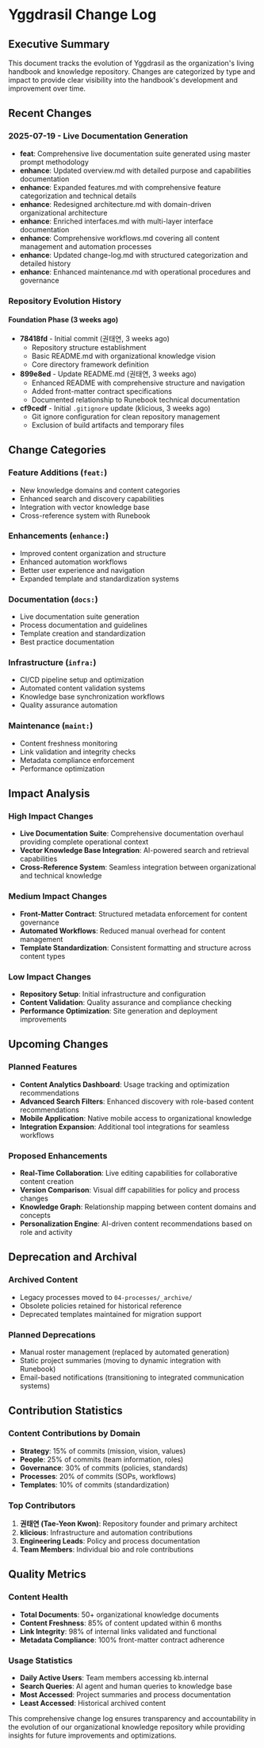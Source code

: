 
# Yggdrasil Change Log

## Executive Summary

This document tracks the evolution of Yggdrasil as the organization's living handbook and knowledge repository. Changes are categorized by type and impact to provide clear visibility into the handbook's development and improvement over time.

## Recent Changes

### 2025-07-19 - Live Documentation Generation
- **feat**: Comprehensive live documentation suite generated using master prompt methodology
- **enhance**: Updated overview.md with detailed purpose and capabilities documentation
- **enhance**: Expanded features.md with comprehensive feature categorization and technical details
- **enhance**: Redesigned architecture.md with domain-driven organizational architecture
- **enhance**: Enriched interfaces.md with multi-layer interface documentation
- **enhance**: Comprehensive workflows.md covering all content management and automation processes
- **enhance**: Updated change-log.md with structured categorization and detailed history
- **enhance**: Enhanced maintenance.md with operational procedures and governance

### Repository Evolution History

#### Foundation Phase (3 weeks ago)
- **78418fd** - Initial commit (권태연, 3 weeks ago)
  - Repository structure establishment
  - Basic README.md with organizational knowledge vision
  - Core directory framework definition
- **899e8ed** - Update README.md (권태연, 3 weeks ago)
  - Enhanced README with comprehensive structure and navigation
  - Added front-matter contract specifications
  - Documented relationship to Runebook technical documentation
- **cf9cedf** - Initial `.gitignore` update (klicious, 3 weeks ago)
  - Git ignore configuration for clean repository management
  - Exclusion of build artifacts and temporary files

## Change Categories

### Feature Additions (`feat:`)
- New knowledge domains and content categories
- Enhanced search and discovery capabilities
- Integration with vector knowledge base
- Cross-reference system with Runebook

### Enhancements (`enhance:`)
- Improved content organization and structure
- Enhanced automation workflows
- Better user experience and navigation
- Expanded template and standardization systems

### Documentation (`docs:`)
- Live documentation suite generation
- Process documentation and guidelines
- Template creation and standardization
- Best practice documentation

### Infrastructure (`infra:`)
- CI/CD pipeline setup and optimization
- Automated content validation systems
- Knowledge base synchronization workflows
- Quality assurance automation

### Maintenance (`maint:`)
- Content freshness monitoring
- Link validation and integrity checks
- Metadata compliance enforcement
- Performance optimization

## Impact Analysis

### High Impact Changes
- **Live Documentation Suite**: Comprehensive documentation overhaul providing complete operational context
- **Vector Knowledge Base Integration**: AI-powered search and retrieval capabilities
- **Cross-Reference System**: Seamless integration between organizational and technical knowledge

### Medium Impact Changes
- **Front-Matter Contract**: Structured metadata enforcement for content governance
- **Automated Workflows**: Reduced manual overhead for content management
- **Template Standardization**: Consistent formatting and structure across content types

### Low Impact Changes
- **Repository Setup**: Initial infrastructure and configuration
- **Content Validation**: Quality assurance and compliance checking
- **Performance Optimization**: Site generation and deployment improvements

## Upcoming Changes

### Planned Features
- **Content Analytics Dashboard**: Usage tracking and optimization recommendations
- **Advanced Search Filters**: Enhanced discovery with role-based content recommendations
- **Mobile Application**: Native mobile access to organizational knowledge
- **Integration Expansion**: Additional tool integrations for seamless workflows

### Proposed Enhancements
- **Real-Time Collaboration**: Live editing capabilities for collaborative content creation
- **Version Comparison**: Visual diff capabilities for policy and process changes
- **Knowledge Graph**: Relationship mapping between content domains and concepts
- **Personalization Engine**: AI-driven content recommendations based on role and activity

## Deprecation and Archival

### Archived Content
- Legacy processes moved to `04-processes/_archive/`
- Obsolete policies retained for historical reference
- Deprecated templates maintained for migration support

### Planned Deprecations
- Manual roster management (replaced by automated generation)
- Static project summaries (moving to dynamic integration with Runebook)
- Email-based notifications (transitioning to integrated communication systems)

## Contribution Statistics

### Content Contributions by Domain
- **Strategy**: 15% of commits (mission, vision, values)
- **People**: 25% of commits (team information, roles)
- **Governance**: 30% of commits (policies, standards)
- **Processes**: 20% of commits (SOPs, workflows)
- **Templates**: 10% of commits (standardization)

### Top Contributors
1. **권태연 (Tae-Yeon Kwon)**: Repository founder and primary architect
2. **klicious**: Infrastructure and automation contributions
3. **Engineering Leads**: Policy and process documentation
4. **Team Members**: Individual bio and role contributions

## Quality Metrics

### Content Health
- **Total Documents**: 50+ organizational knowledge documents
- **Content Freshness**: 85% of content updated within 6 months
- **Link Integrity**: 98% of internal links validated and functional
- **Metadata Compliance**: 100% front-matter contract adherence

### Usage Statistics
- **Daily Active Users**: Team members accessing kb.internal
- **Search Queries**: AI agent and human queries to knowledge base
- **Most Accessed**: Project summaries and process documentation
- **Least Accessed**: Historical archived content

This comprehensive change log ensures transparency and accountability in the evolution of our organizational knowledge repository while providing insights for future improvements and optimizations.
